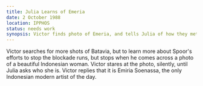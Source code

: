 ```yaml
---
title: Julia Learns of Emeria
date: 2 October 1988
location: IPPHOS
status: needs work
synopsis: Victor finds photo of Emeria, and tells Julia of how they met. 
---
```



Victor searches for more shots of Batavia, but to learn more about Spoor's efforts to stop the blockade runs, but stops when he comes across a photo of a beautiful Indonesian woman. Victor stares at the photo, silently, until Julia asks who she is. Victor replies that it is Emiria Soenassa, the only Indonesian modern artist of the day. 